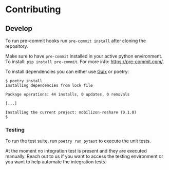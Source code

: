 # Contributing
## Develop

To run pre-commit hooks run `pre-commit install` after cloning the repository.

Make sure to have `pre-commit` installed in your active python environment. To install: `pip install pre-commit`. For more info: https://pre-commit.com/.

To install dependencies you can either use [Guix](https://github.com/Tech-Workers-Coalition-Italia/mobilizon-reshare/blob/master/doc/development-environment-with-guix.md) or poetry:

```shell
$ poetry install
Installing dependencies from lock file

Package operations: 44 installs, 0 updates, 0 removals

[...]

Installing the current project: mobilizon-reshare (0.1.0)
$
```

### Testing

To run the test suite, run `poetry run pytest` to execute the unit tests.

At the moment no integration test is present and they are executed manually. Reach out to us if you want to
access the testing environment or you want to help automate the integration tests.